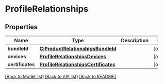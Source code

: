 # ProfileRelationships

## Properties
Name | Type | Description | Notes
------------ | ------------- | ------------- | -------------
**bundleId** | [**CiProductRelationshipsBundleId**](CiProductRelationshipsBundleId.md) |  | [optional] 
**devices** | [**ProfileRelationshipsDevices**](ProfileRelationshipsDevices.md) |  | [optional] 
**certificates** | [**ProfileRelationshipsCertificates**](ProfileRelationshipsCertificates.md) |  | [optional] 

[[Back to Model list]](../README.md#documentation-for-models) [[Back to API list]](../README.md#documentation-for-api-endpoints) [[Back to README]](../README.md)



